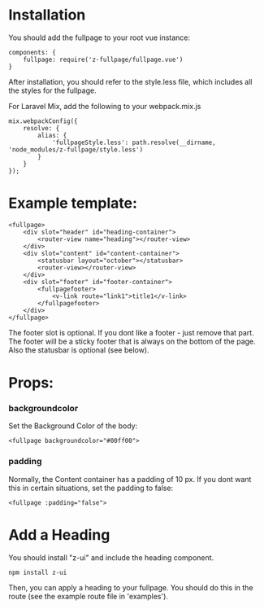# Installation

You should add the fullpage to your root vue instance:
```
components: {
	fullpage: require('z-fullpage/fullpage.vue')
}
```

After installation, you should refer to the style.less file, which includes all the styles for the fullpage. 

For Laravel Mix, add the following to your webpack.mix.js
```
mix.webpackConfig({
	resolve: {
		alias: {
			'fullpageStyle.less': path.resolve(__dirname, 'node_modules/z-fullpage/style.less')
		}
	}
});
```

# Example template:
```
<fullpage>
	<div slot="header" id="heading-container">
		<router-view name="heading"></router-view>
	</div>
	<div slot="content" id="content-container">
		<statusbar layout="october"></statusbar>
		<router-view></router-view>
	</div>
	<div slot="footer" id="footer-container">
		<fullpagefooter>
			<v-link route="link1">title1</v-link>
		</fullpagefooter>
	</div>
</fullpage>
```

The footer slot is optional. If you dont like a footer - just remove that part. The footer will be a sticky footer that is always 
on the bottom of the page.  
Also the statusbar is optional (see below).

# Props:
### backgroundcolor
Set the Background Color of the body:
```
<fullpage backgroundcolor="#00ff00">
```

### padding
Normally, the Content container has a padding of 10 px. 
If you dont want this in certain situations, set the padding to false:
```
<fullpage :padding="false">
```

# Add a Heading
You should install "z-ui" and include the heading component.
```
npm install z-ui
```
Then, you can apply a heading to your fullpage. You should do this in the route (see the example route file in 'examples').
